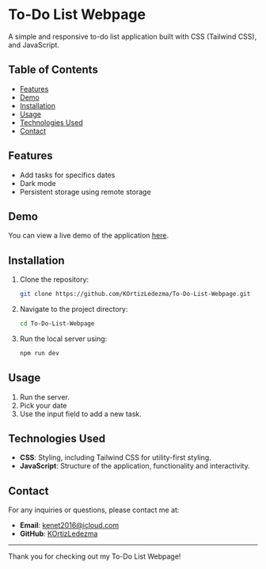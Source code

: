 # To-Do List Webpage

A simple and responsive to-do list application built with CSS (Tailwind CSS), and JavaScript.

## Table of Contents

- [Features](#features)
- [Demo](#demo)
- [Installation](#installation)
- [Usage](#usage)
- [Technologies Used](#technologies-used)
- [Contact](#contact)

## Features

- Add tasks for specifics dates
- Dark mode
- Persistent storage using remote storage

## Demo

You can view a live demo of the application [here](#).

## Installation

1. Clone the repository:
    ```bash
    git clone https://github.com/KOrtizLedezma/To-Do-List-Webpage.git
    ```

2. Navigate to the project directory:
    ```bash
    cd To-Do-List-Webpage
    ```

3. Run the local server using:
    ```node.js command prompt
    npm run dev
    ```

## Usage

1. Run the server.
2. Pick your date
2. Use the input field to add a new task.

## Technologies Used

- **CSS**: Styling, including Tailwind CSS for utility-first styling.
- **JavaScript**: Structure of the application, functionality and interactivity.

## Contact

For any inquiries or questions, please contact me at:

- **Email**: [kenet2016@icloud.com](mailto:kenet2016@icloud.com)
- **GitHub**: [KOrtizLedezma](https://github.com/KOrtizLedezma)

---

Thank you for checking out my To-Do List Webpage!
